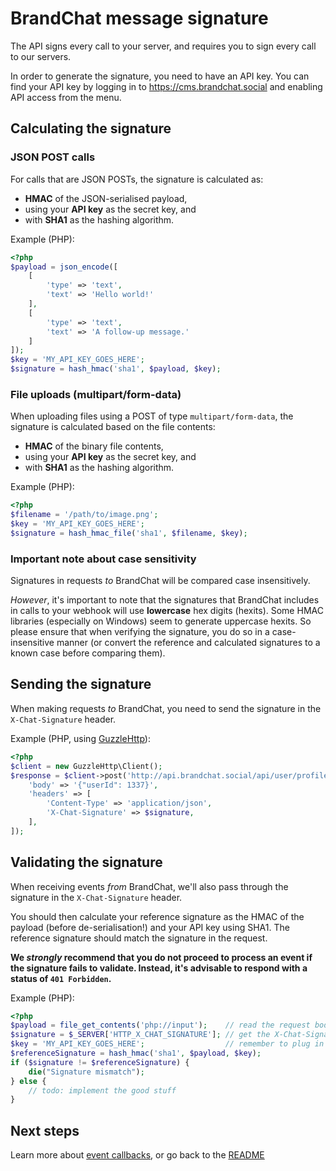 # BrandChat message signature

The API signs every call to your server, and requires you to sign every call to our servers.
 
In order to generate the signature, you need to have an API key. You can find your API key by logging in to https://cms.brandchat.social and enabling API access from the menu.

## Calculating the signature

### JSON POST calls

For calls that are JSON POSTs, the signature is calculated as:

* **HMAC** of the JSON-serialised payload,
* using your **API key** as the secret key, and
* with **SHA1** as the hashing algorithm.
 
Example (PHP):

```php
<?php
$payload = json_encode([
    [
        'type' => 'text',
        'text' => 'Hello world!'
    ],
    [
        'type' => 'text',
        'text' => 'A follow-up message.'
    ]
]);
$key = 'MY_API_KEY_GOES_HERE';
$signature = hash_hmac('sha1', $payload, $key);
```

### File uploads (multipart/form-data)

When uploading files using a POST of type `multipart/form-data`, the signature is calculated based on the file contents:

* **HMAC** of the binary file contents,
* using your **API key** as the secret key, and
* with **SHA1** as the hashing algorithm.

Example (PHP):

```php
<?php
$filename = '/path/to/image.png';
$key = 'MY_API_KEY_GOES_HERE';
$signature = hash_hmac_file('sha1', $filename, $key);
```

### Important note about case sensitivity

Signatures in requests *to* BrandChat will be compared case insensitively.

*However*, it's important to note that the signatures that BrandChat includes in calls to your webhook will use **lowercase** hex digits (hexits). Some HMAC libraries (especially on Windows) seem to generate uppercase hexits. So please ensure that when verifying the signature, you do so in a case-insensitive manner (or convert the reference and calculated signatures to a known case before comparing them).

## Sending the signature

When making requests *to* BrandChat, you need to send the signature in the `X-Chat-Signature` header.

Example (PHP, using [GuzzleHttp](http://docs.guzzlephp.org/en/latest/)):

```php
<?php
$client = new GuzzleHttp\Client();
$response = $client->post('http://api.brandchat.social/api/user/profile?bot=MY_BOT_IDENTIFIER', [
    'body' => '{"userId": 1337}',
    'headers' => [
        'Content-Type' => 'application/json',
        'X-Chat-Signature' => $signature,
    ],
]);
```

## Validating the signature

When receiving events *from* BrandChat, we'll also pass through the signature in the `X-Chat-Signature` header.

You should then calculate your reference signature as the HMAC of the payload (before de-serialisation!) and your API key using SHA1. The reference signature should match the signature in the request.

**We *strongly* recommend that you do not proceed to process an event if the signature fails to validate. Instead, it's advisable to respond with a status of `401 Forbidden`.**

Example (PHP):

```php
<?php
$payload = file_get_contents('php://input');    // read the request body
$signature = $_SERVER['HTTP_X_CHAT_SIGNATURE']; // get the X-Chat-Signature header
$key = 'MY_API_KEY_GOES_HERE';                  // remember to plug in your own API key
$referenceSignature = hash_hmac('sha1', $payload, $key);
if ($signature != $referenceSignature) {
    die("Signature mismatch");
} else {
    // todo: implement the good stuff
}
```

## Next steps

Learn more about [event callbacks](callbacks.md), or go back to the [README](README.md)
